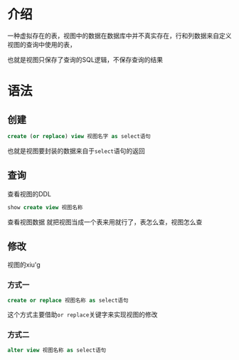# 介绍
一种虚拟存在的表，视图中的数据在数据库中并不真实存在，行和列数据来自定义视图的查询中使用的表，

也就是视图只保存了查询的SQL逻辑，不保存查询的结果

# 语法
## 创建
```SQL
create (or replace) view 视图名字 as select语句
```

也就是视图要封装的数据来自于`select`语句的返回

## 查询
查看视图的DDL
```SQL
show create view 视图名称
```

查看视图数据
就把视图当成一个表来用就行了，表怎么查，视图怎么查

## 修改
视图的xiu'g
### 方式一
```SQL
create or replace 视图名称 as select语句
```
这个方式主要借助`or replace`关键字来实现视图的修改

### 方式二
```SQL
alter view 视图名称 as select语句
```
